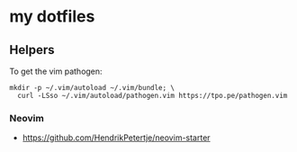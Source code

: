 # my dotfiles

## Helpers
To get the vim pathogen:

    mkdir -p ~/.vim/autoload ~/.vim/bundle; \
      curl -LSso ~/.vim/autoload/pathogen.vim https://tpo.pe/pathogen.vim

### Neovim
* https://github.com/HendrikPetertje/neovim-starter  
